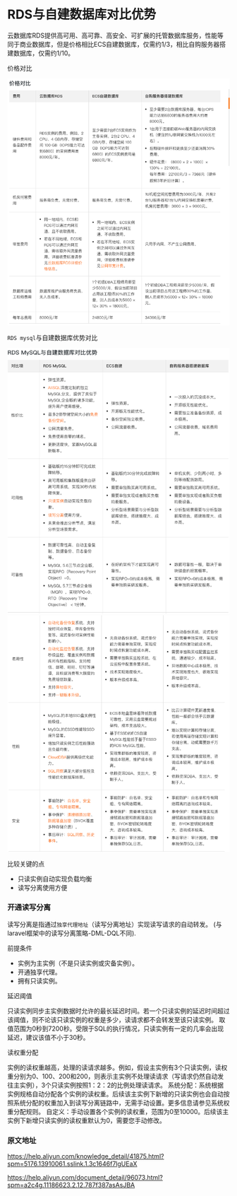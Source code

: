 # RDS与自建数据库对比优势

云数据库RDS提供高可用、高可靠、高安全、可扩展的托管数据库服务，性能等同于商业数据库，但是价格相比ECS自建数据库，仅需约1/3，相比自购服务器搭建数据库，仅需约1/10。

价格对比

![](.static_images/f369aaa9.png)

`RDS mysql`与自建数据库优势对比

![](.static_images/b6859dda.png)
![](.static_images/076a8754.png)

比较关键的点

 - 只读实例自动实现负载均衡
 - 读写分离使用方便

### 开通读写分离

读写分离是指通过`独享代理地址`（读写分离地址）实现读写请求的自动转发。
(与laravel框架中的读写分离策略-DML-DQL不同).

前提条件

 - 实例为主实例（不是只读实例或灾备实例）。
 - 开通独享代理。
 - 拥有只读实例。

延迟阈值

只读实例同步主实例数据时允许的最长延迟时间。若一个只读实例的延迟时间超过该阈值，则不论该只读实例的权重是多少，读请求都不会转发至该只读实例。
取值范围为0秒到7200秒。受限于SQL的执行情况，只读实例有一定的几率会出现延迟，建议该值不小于30秒。

读权重分配

实例的读权重越高，处理的读请求越多。例如，假设主实例有3个只读实例，读权重分别为0、100、200和200，则表示主实例不处理读请求（写请求仍然自动发往主实例），3个只读实例按照1：2：2的比例处理读请求。
系统分配：系统根据实例规格自动分配各个实例的读权重。后续该主实例下新增的只读实例也会自动按照系统分配的权重加入到读写分离链路中，无需手动设置。更多信息请参见系统权重分配规则。
自定义：手动设置各个实例的读权重，范围为0至10000。后续该主实例下新增只读实例的读权重默认为0，需要您手动修改。

### 原文地址

https://help.aliyun.com/knowledge_detail/41875.html?spm=5176.13910061.sslink.1.3c1646f7lgUEaX

https://help.aliyun.com/document_detail/96073.html?spm=a2c4g.11186623.2.12.787f387asAsJBA